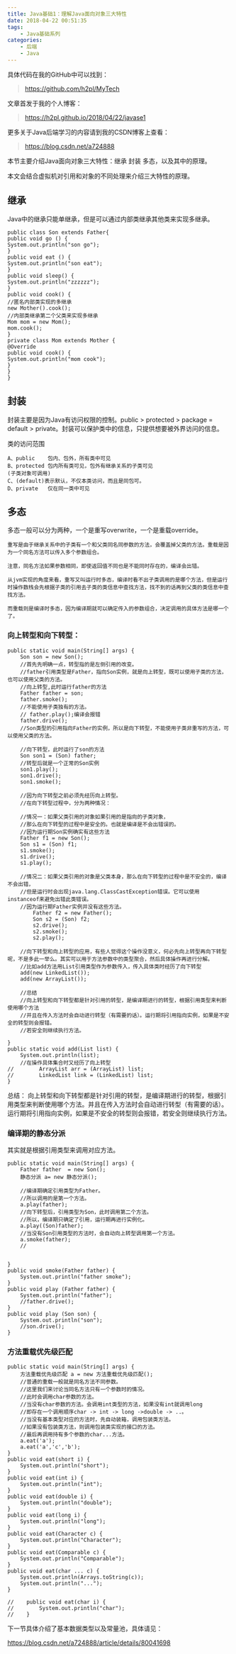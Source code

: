 ```yaml
---
title: Java基础1：理解Java面向对象三大特性
date: 2018-04-22 00:51:35
tags:
    - Java基础系列
categories:
	- 后端
	- Java
---
```



具体代码在我的GitHub中可以找到：
> https://github.com/h2pl/MyTech

文章首发于我的个人博客：
> https://h2pl.github.io/2018/04/22/javase1

更多关于Java后端学习的内容请到我的CSDN博客上查看：
> https://blog.csdn.net/a724888

本节主要介绍Java面向对象三大特性：继承 封装 多态，以及其中的原理。

本文会结合虚拟机对引用和对象的不同处理来介绍三大特性的原理。

<!-- more -->

## 继承

Java中的继承只能单继承，但是可以通过内部类继承其他类来实现多继承。


    public class Son extends Father{
    public void go () {
    System.out.println("son go");
    }
    public void eat () {
    System.out.println("son eat");
    }
    public void sleep() {
    System.out.println("zzzzzz");
    }
    public void cook() {
    //匿名内部类实现的多继承
    new Mother().cook();
    //内部类继承第二个父类来实现多继承
    Mom mom = new Mom();
    mom.cook();
    }
    private class Mom extends Mother {
    @Override
    public void cook() {
    System.out.println("mom cook");
    }
    }
    }


## 封装

封装主要是因为Java有访问权限的控制。public > protected > package = default > private。封装可以保护类中的信息，只提供想要被外界访问的信息。

类的访问范围
	
 	A、public	包内、包外，所有类中可见
	B、protected	包内所有类可见，包外有继承关系的子类可见
	(子类对象可调用)
	C、(default)表示默认，不仅本类访问，而且是同包可。
	D、private	仅在同一类中可见 

## 多态

多态一般可以分为两种，一个是重写overwrite，一个是重载override。

    重写是由于继承关系中的子类有一个和父类同名同参数的方法，会覆盖掉父类的方法。重载是因为一个同名方法可以传入多个参数组合。
    
    注意，同名方法如果参数相同，即使返回值不同也是不能同时存在的，编译会出错。
    
    从jvm实现的角度来看，重写又叫运行时多态，编译时看不出子类调用的是哪个方法，但是运行时操作数栈会先根据子类的引用去子类的类信息中查找方法，找不到的话再到父类的类信息中查找方法。

    而重载则是编译时多态，因为编译期就可以确定传入的参数组合，决定调用的具体方法是哪一个了。
    

### 向上转型和向下转型：

	public static void main(String[] args) {
        Son son = new Son();
        //首先先明确一点，转型指的是左侧引用的改变。
        //father引用类型是Father，指向Son实例，就是向上转型，既可以使用子类的方法，也可以使用父类的方法。
        //向上转型,此时运行father的方法
        Father father = son;
        father.smoke();
        //不能使用子类独有的方法。
        // father.play();编译会报错
        father.drive();
        //Son类型的引用指向Father的实例，所以是向下转型，不能使用子类非重写的方法，可以使用父类的方法。

        //向下转型，此时运行了son的方法
        Son son1 = (Son) father;
        //转型后就是一个正常的Son实例
        son1.play();
        son1.drive();
        son1.smoke();
        
        //因为向下转型之前必须先经历向上转型。
		//在向下转型过程中，分为两种情况：

		//情况一：如果父类引用的对象如果引用的是指向的子类对象，
		//那么在向下转型的过程中是安全的。也就是编译是不会出错误的。
        //因为运行期Son实例确实有这些方法
        Father f1 = new Son();
        Son s1 = (Son) f1;
        s1.smoke();
        s1.drive();
        s1.play();

        //情况二：如果父类引用的对象是父类本身，那么在向下转型的过程中是不安全的，编译不会出错，
        //但是运行时会出现java.lang.ClassCastException错误。它可以使用instanceof来避免出错此类错误。
        //因为运行期Father实例并没有这些方法。
            Father f2 = new Father();
            Son s2 = (Son) f2;
            s2.drive();
            s2.smoke();
            s2.play();

        //向下转型和向上转型的应用，有些人觉得这个操作没意义，何必先向上转型再向下转型呢，不是多此一举么。其实可以用于方法参数中的类型聚合，然后具体操作再进行分解。
        //比如add方法用List引用类型作为参数传入，传入具体类时经历了向下转型
        add(new LinkedList());
        add(new ArrayList());

        //总结
        //向上转型和向下转型都是针对引用的转型，是编译期进行的转型，根据引用类型来判断使用哪个方法
        //并且在传入方法时会自动进行转型（有需要的话）。运行期将引用指向实例，如果是不安全的转型则会报错。
        //若安全则继续执行方法。

    }
    public static void add(List list) {
        System.out.println(list);
        //在操作具体集合时又经历了向上转型
	//        ArrayList arr = (ArrayList) list;
	//        LinkedList link = (LinkedList) list;
    }

总结：
向上转型和向下转型都是针对引用的转型，是编译期进行的转型，根据引用类型来判断使用哪个方法。并且在传入方法时会自动进行转型（有需要的话）。运行期将引用指向实例，如果是不安全的转型则会报错，若安全则继续执行方法。

### 编译期的静态分派

其实就是根据引用类型来调用对应方法。


	public static void main(String[] args) {
	    Father father  = new Son();
	    静态分派 a= new 静态分派();

	    //编译期确定引用类型为Father。
	    //所以调用的是第一个方法。
	    a.play(father);
	    //向下转型后，引用类型为Son，此时调用第二个方法。
	    //所以，编译期只确定了引用，运行期再进行实例化。
	    a.play((Son)father);
	    //当没有Son引用类型的方法时，会自动向上转型调用第一个方法。
	    a.smoke(father);
	    //
    

	}
	public void smoke(Father father) {
	    System.out.println("father smoke");
	}
	public void play (Father father) {
	    System.out.println("father");
	    //father.drive();
	}
	public void play (Son son) {
	    System.out.println("son");
	    //son.drive();
	}



### 方法重载优先级匹配


	public static void main(String[] args) {
        方法重载优先级匹配 a = new 方法重载优先级匹配();
        //普通的重载一般就是同名方法不同参数。
        //这里我们来讨论当同名方法只有一个参数时的情况。
        //此时会调用char参数的方法。
        //当没有char参数的方法。会调用int类型的方法，如果没有int就调用long
        //即存在一个调用顺序char -> int -> long ->double -> ..。
        //当没有基本类型对应的方法时，先自动装箱，调用包装类方法。
        //如果没有包装类方法，则调用包装类实现的接口的方法。
        //最后再调用持有多个参数的char...方法。
        a.eat('a');
        a.eat('a','c','b');
    }
    public void eat(short i) {
        System.out.println("short");
    }
    public void eat(int i) {
        System.out.println("int");
    }
    public void eat(double i) {
        System.out.println("double");
    }
    public void eat(long i) {
        System.out.println("long");
    }
    public void eat(Character c) {
        System.out.println("Character");
    }
    public void eat(Comparable c) {
        System.out.println("Comparable");
    }
    public void eat(char ... c) {
        System.out.println(Arrays.toString(c));
        System.out.println("...");
    }

	//    public void eat(char i) {
	//        System.out.println("char");
	//    }


下一节具体介绍了基本数据类型以及常量池，具体请见：

https://blog.csdn.net/a724888/article/details/80041698





